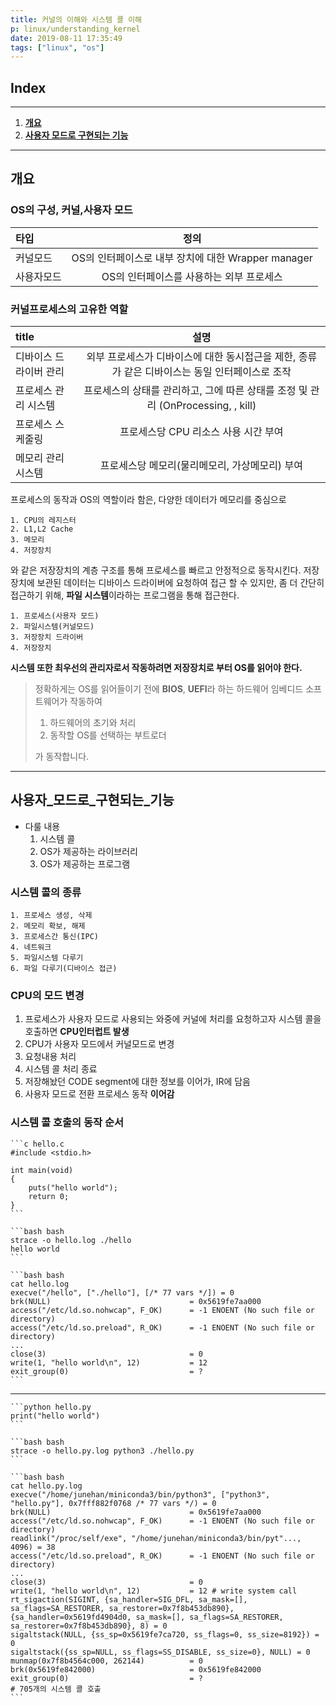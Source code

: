 ```yaml
---
title: 커널의 이해와 시스템 콜 이해
p: linux/understanding_kernel
date: 2019-08-11 17:35:49
tags: ["linux", "os"]
---
```


## Index

___

1. [**개요**][i1]
2. [**사용자 모드로 구현되는 기능**][i2]
___

## 개요

[i1]: #개요

### OS의 구성, 커널,사용자 모드

| 타입    |                  정의                  |
| :---- | :----------------------------------: |
| 커널모드  | OS의 인터페이스로 내부 장치에 대한 Wrapper manager |
| 사용자모드 |       OS의 인터페이스를 사용하는 외부 프로세스        |

### 커널프로세스의 고유한 역할

| title        |                            설명                            |
| :----------- | :------------------------------------------------------: |
| 디바이스 드라이버 관리 |  외부 프로세스가 디바이스에 대한 동시접근을 제한, 종류가 같은 디바이스는 동일 인터페이스로 조작   |
| 프로세스 관리 시스템  | 프로세스의 상태를 관리하고, 그에 따른 상태를 조정 및 관리 (OnProcessing, , kill) |
| 프로세스 스케줄링    |                  프로세스당 CPU 리소스 사용 시간 부여                  |
| 메모리 관리 시스템   |                프로세스당 메모리(물리메모리, 가상메모리) 부여                |

프로세스의 동작과 OS의 역할이라 함은, 다양한 데이터가 메모리를 중심으로

    1. CPU의 레지스터
    2. L1,L2 Cache
    3. 메모리
    4. 저장장치

와 같은 저장장치의 계층 구조를 통해 프로세스를 빠르고 안정적으로 동작시킨다.
저장장치에 보관된 데이터는 디바이스 드라이버에 요청하여 접근 할 수 있지만,
좀 더 간단히 접근하기 위해, **파일 시스템**이라하는 프로그램을 통해 접근한다.

    1. 프로세스(사용자 모드)
    2. 파일시스템(커널모드)
    3. 저장장치 드라이버
    4. 저장장치

**시스템 또한 최우선의 관리자로서 작동하려면 저장장치로 부터 OS를 읽어야 한다.**

> 정확하게는 OS를 읽어들이기 전에 **BIOS**, **UEFI**라 하는 하드웨어 임베디드 소프트웨어가 작동하여
>
> 1. 하드웨어의 초기와 처리
> 2. 동작할 OS를 선택하는 부트로더
>
> 가 동작합니다.
___

## 사용자_모드로_구현되는_기능

[i2]: #사용자_모드로_구현되는_기능

- 다룰 내용
    1. 시스템 콜
    2. OS가 제공하는 라이브러리
    3. OS가 제공하는 프로그램

### 시스템 콜의 종류

    1. 프로세스 생성, 삭제
    2. 메모리 확보, 해제
    3. 프로세스간 통신(IPC)
    4. 네트워크
    5. 파일시스템 다루기
    6. 파일 다루기(디바이스 접근)

### CPU의 모드 변경

1. 프로세스가 사용자 모드로 사용되는 와중에 커널에 처리를 요청하고자 시스템 콜을
호출하면 **CPU인터럽트 발생**
2. CPU가 사용자 모드에서 커널모드로 변경
3. 요청내용 처리
4. 시스템 콜 처리 종료
5. 저장해놨던 CODE segment에 대한 정보를 이어가, IR에 담음
6. 사용자 모드로 전환 프로세스 동작 **이어감**

### 시스템 콜 호출의 동작 순서

    ```c hello.c
    #include <stdio.h>

    int main(void)
    {
        puts("hello world");
        return 0;
    }
    ```

    ```bash bash
    strace -o hello.log ./hello
    hello world
    ```

    ```bash bash
    cat hello.log
    execve("/hello", ["./hello"], [/* 77 vars */]) = 0
    brk(NULL)                               = 0x5619fe7aa000
    access("/etc/ld.so.nohwcap", F_OK)      = -1 ENOENT (No such file or directory)
    access("/etc/ld.so.preload", R_OK)      = -1 ENOENT (No such file or 
    directory)
    ...
    close(3)                                = 0
    write(1, "hello world\n", 12)           = 12
    exit_group(0)                           = ?
    ```
___
    ```python hello.py
    print("hello world")
    ```

    ```bash bash
    strace -o hello.py.log python3 ./hello.py
    ```

    ```bash bash
    cat hello.py.log
    execve("/home/junehan/miniconda3/bin/python3", ["python3", "hello.py"], 0x7fff882f0768 /* 77 vars */) = 0
    brk(NULL)                               = 0x5619fe7aa000
    access("/etc/ld.so.nohwcap", F_OK)      = -1 ENOENT (No such file or directory)
    readlink("/proc/self/exe", "/home/junehan/miniconda3/bin/pyt"..., 4096) = 38
    access("/etc/ld.so.preload", R_OK)      = -1 ENOENT (No such file or 
    directory)
    ...
    close(3)                                = 0
    write(1, "hello world\n", 12)           = 12 # write system call
    rt_sigaction(SIGINT, {sa_handler=SIG_DFL, sa_mask=[], sa_flags=SA_RESTORER, sa_restorer=0x7f8b453db890}, {sa_handler=0x5619fd4904d0, sa_mask=[], sa_flags=SA_RESTORER, sa_restorer=0x7f8b453db890}, 8) = 0
    sigaltstack(NULL, {ss_sp=0x5619fe7ca720, ss_flags=0, ss_size=8192}) = 0
    sigaltstack({ss_sp=NULL, ss_flags=SS_DISABLE, ss_size=0}, NULL) = 0
    munmap(0x7f8b4564c000, 262144)          = 0
    brk(0x5619fe842000)                     = 0x5619fe842000
    exit_group(0)                           = ?
    # 705개의 시스템 콜 호출
    ```
